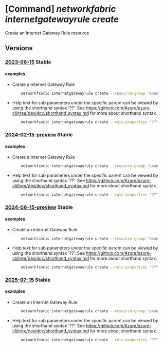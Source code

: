 # [Command] _networkfabric internetgatewayrule create_

Create an Internet Gateway Rule resource

## Versions

### [2023-06-15](/Resources/mgmt-plane/L3N1YnNjcmlwdGlvbnMve30vcmVzb3VyY2Vncm91cHMve30vcHJvdmlkZXJzL21pY3Jvc29mdC5tYW5hZ2VkbmV0d29ya2ZhYnJpYy9pbnRlcm5ldGdhdGV3YXlydWxlcy97fQ==/2023-06-15.xml) **Stable**

<!-- mgmt-plane /subscriptions/{}/resourcegroups/{}/providers/microsoft.managednetworkfabric/internetgatewayrules/{} 2023-06-15 -->

#### examples

- Create a Internet Gateway Rule
    ```bash
        networkfabric internetgatewayrule create --resource-group "example-rg" --location "westus3" --resource-name "example-internetgatewayrule" --rule-properties "{action:Allow,addressList:['10.10.10.10']}"
    ```

- Help text for sub parameters under the specific parent can be viewed by using the shorthand syntax '??'. See https://github.com/Azure/azure-cli/tree/dev/doc/shorthand_syntax.md for more about shorthand syntax.
    ```bash
        networkfabric internetgatewayrule create --rule-properties "??"
    ```

### [2024-02-15-preview](/Resources/mgmt-plane/L3N1YnNjcmlwdGlvbnMve30vcmVzb3VyY2Vncm91cHMve30vcHJvdmlkZXJzL21pY3Jvc29mdC5tYW5hZ2VkbmV0d29ya2ZhYnJpYy9pbnRlcm5ldGdhdGV3YXlydWxlcy97fQ==/2024-02-15-preview.xml) **Stable**

<!-- mgmt-plane /subscriptions/{}/resourcegroups/{}/providers/microsoft.managednetworkfabric/internetgatewayrules/{} 2024-02-15-preview -->

#### examples

- Create a Internet Gateway Rule
    ```bash
        networkfabric internetgatewayrule create --resource-group "example-rg" --location "westus3" --resource-name "example-internetgatewayrule" --rule-properties "{action:Allow,addressList:['10.10.10.10']}"
    ```

- Help text for sub parameters under the specific parent can be viewed by using the shorthand syntax '??'. See https://github.com/Azure/azure-cli/tree/dev/doc/shorthand_syntax.md for more about shorthand syntax.
    ```bash
        networkfabric internetgatewayrule create --rule-properties "??"
    ```

### [2024-06-15-preview](/Resources/mgmt-plane/L3N1YnNjcmlwdGlvbnMve30vcmVzb3VyY2Vncm91cHMve30vcHJvdmlkZXJzL21pY3Jvc29mdC5tYW5hZ2VkbmV0d29ya2ZhYnJpYy9pbnRlcm5ldGdhdGV3YXlydWxlcy97fQ==/2024-06-15-preview.xml) **Stable**

<!-- mgmt-plane /subscriptions/{}/resourcegroups/{}/providers/microsoft.managednetworkfabric/internetgatewayrules/{} 2024-06-15-preview -->

#### examples

- Create an Internet Gateway Rule
    ```bash
        networkfabric internetgatewayrule create --resource-group "example-rg" --location "westus3" --resource-name "example-internetgatewayrule" --rule-properties "{action:Allow,addressList:['10.10.10.10']}"
    ```

- Help text for sub parameters under the specific parent can be viewed by using the shorthand syntax '??'. See https://github.com/Azure/azure-cli/tree/dev/doc/shorthand_syntax.md for more about shorthand syntax.
    ```bash
        networkfabric internetgatewayrule create --rule-properties "??"
    ```

### [2025-07-15](/Resources/mgmt-plane/L3N1YnNjcmlwdGlvbnMve30vcmVzb3VyY2Vncm91cHMve30vcHJvdmlkZXJzL21pY3Jvc29mdC5tYW5hZ2VkbmV0d29ya2ZhYnJpYy9pbnRlcm5ldGdhdGV3YXlydWxlcy97fQ==/2025-07-15.xml) **Stable**

<!-- mgmt-plane /subscriptions/{}/resourcegroups/{}/providers/microsoft.managednetworkfabric/internetgatewayrules/{} 2025-07-15 -->

#### examples

- Create an Internet Gateway Rule
    ```bash
        networkfabric internetgatewayrule create --resource-group "example-rg" --location "westus3" --resource-name "example-internetgatewayrule" --rule-properties "{action:Allow,addressList:['10.10.10.10']}"
    ```

- Help text for sub parameters under the specific parent can be viewed by using the shorthand syntax '??'. See https://github.com/Azure/azure-cli/tree/dev/doc/shorthand_syntax.md for more about shorthand syntax.
    ```bash
        networkfabric internetgatewayrule create --rule-properties "??"
    ```
